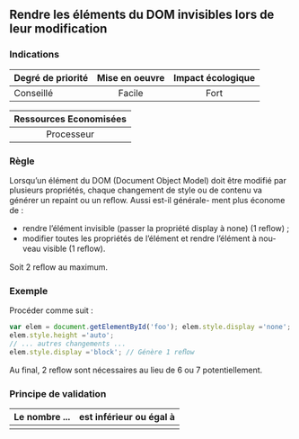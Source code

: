 ## Rendre les éléments du DOM invisibles lors de leur modification
### Indications
| Degré de priorité |      Mise en oeuvre       |  Impact écologique    | 
|-------------------|:-------------------------:|:---------------------:|
|  Conseillé        |    Facile                 |   Fort                | 


|Ressources Economisées                                      |
|:----------------------------------------------------------:|
|  Processeur  |

### Règle
Lorsqu’un élément du DOM (Document Object Model) doit être modifié par plusieurs propriétés, chaque changement de style ou de contenu va générer un repaint ou un reﬂow. Aussi est-il générale- ment plus économe de :
 - rendre l’élément invisible (passer la propriété display à none) (1 reﬂow) ;
 - modifier toutes les propriétés de l’élément et rendre l’élément à nou-veau visible (1 reﬂow).

Soit 2 reﬂow au maximum.

### Exemple
Procéder comme suit :
```javascript
var elem = document.getElementById('foo'); elem.style.display ='none'; // Génère 1 reﬂow elem.style.width	='10em';
elem.style.height ='auto';
// ... autres changements ...
elem.style.display ='block'; // Génère 1 reﬂow
```

Au final, 2 reﬂow sont nécessaires au lieu de 6 ou 7 potentiellement.

### Principe de validation

| Le nombre ...     | est inférieur ou égal à   |  
|-------------------|:-------------------------:|
|   |   |
